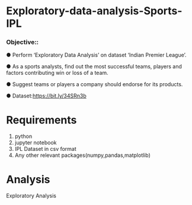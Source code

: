 # Exploratory-data-analysis-Sports-IPL
### Objective:: 
● Perform ‘Exploratory Data Analysis’ on dataset ‘Indian Premier League’.

● As a sports analysts, find out the most successful teams, players and factors contributing win or loss of a team.

● Suggest teams or players a company should endorse for its products.

● Dataset:https://bit.ly/34SRn3b

# Requirements
1. python 
2. jupyter notebook
3. IPL Dataset in csv format
4. Any other relevant packages(numpy,pandas,matplotlib)

# Analysis
Exploratory Analysis

